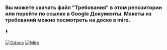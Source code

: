 ### Вы можете скачать файл "Требования" в этом репозитории или перейти по ссылке в Google Документы. Макеты из требований можно посмотреть на доске в miro.
⬇️

[![Gdocs](https://img.shields.io/badge/-docs.google-4285F4?style=for-the-badge&logo=google&logoColor=060138)](https://docs.google.com/document/d/1GRhiU5nzUdQYSyjAtLDho3nXGXXCE-E7gNNsn_NGdjM/edit?usp=sharing)
[![Miro](https://img.shields.io/badge/-Miro-FFD02F?style=for-the-badge&logo=miro&logoColor=060138)](https://miro.com/app/board/uXjVNPDJ3xY=/?share_link_id=102840804191)